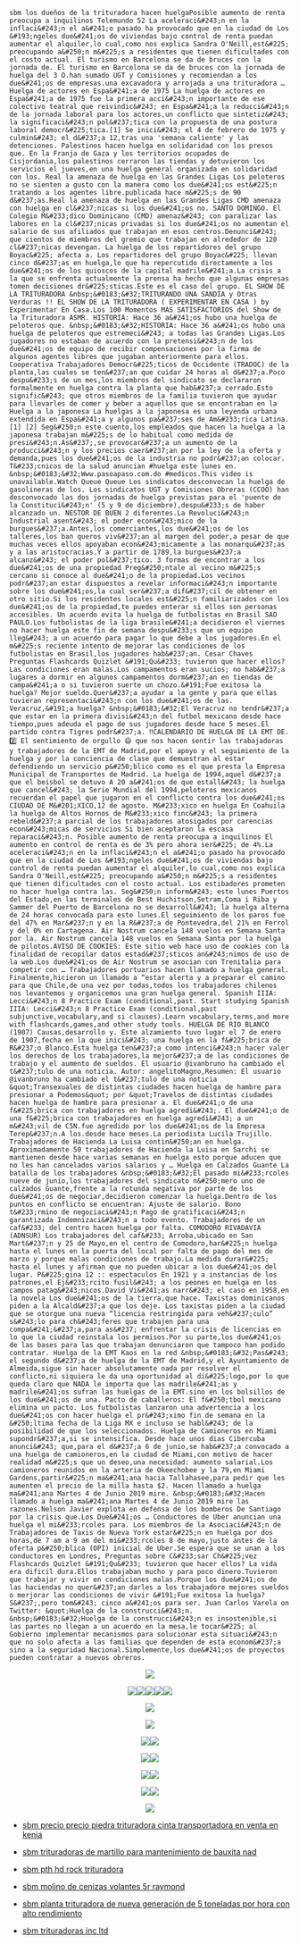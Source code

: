 
```
sbm los dueños de la trituradora hacen huelgaPosible aumento de renta preocupa a inquilinos Telemundo 52 La aceleraci&#243;n en la inflaci&#243;n el a&#241;o pasado ha provocado que en la ciudad de Los &#193;ngeles due&#241;os de viviendas bajo control de renta puedan aumentar el alquiler,lo cual,como nos explica Sandra O'Neill,est&#225; preocupando a&#250;n m&#225;s a residentes que tienen dificultades con el costo actual. El turismo en Barcelona se da de bruces con la jornada de. El turismo en Barcelona se da de bruces con la jornada de huelga del 3 O.han sumado UGT y Comisiones y recomiendan a los due&#241;os de empresas.una excavadora y arrojada a una trituradora … Huelga de actores en Espa&#241;a de 1975 La huelga de actores en Espa&#241;a de 1975 fue la primera acci&#243;n importante de ese colectivo teatral que reivindic&#243; en Espa&#241;a la reducci&#243;n de la jornada laboral para los actores,un conflicto que sintetiz&#243; la significaci&#243;n pol&#237;tica con la propuesta de una postura laboral democr&#225;tica.[1] Se inici&#243; el 4 de febrero de 1975 y culmin&#243; el d&#237;a 12,tras una 'semana caliente' y las detenciones. Palestinos hacen huelga en solidaridad con los presos que. En la Franja de Gaza y los territorios ocupados de Cisjordania,los palestinos cerraron las tiendas y detuvieron los servicios el jueves,en una huelga general organizada en solidaridad con los. Real la amenaza de huelga en las Grandes Ligas Los peloteros no se sienten a gusto con la manera como los due&#241;os est&#225;n tratando a los agentes libre.publicada hace m&#225;s de 90 d&#237;as.Real la amenaza de huelga en las Grandes Ligas CMD amenaza con huelga en cl&#237;nicas si los due&#241;os no. SANTO DOMINGO. El Colegio M&#233;dico Dominicano (CMD) amenaz&#243; con paralizar las labores en la cl&#237;nicas privadas si los due&#241;os no aumentan el salario de sus afiliados que trabajan en esos centros.Denunci&#243; que cientos de miembros del gremio que trabajan en alrededor de 120 cl&#237;nicas devengan. La huelga de los repartidores del grupo Boyac&#225; afecta a. Los repartidores del grupo Boyac&#225; llevan cinco d&#237;as en huelga,lo que ha repercutido directamente a los due&#241;os de los quioscos de la capital madrile&#241;a.La crisis a la que se enfrenta actualmente la prensa ha hecho que algunas empresas tomen decisiones dr&#225;sticas.Este es el caso del grupo. EL SHOW DE LA TRITURADORA &nbsp;&#0183;&#32;TRITURANDO UNA SANDIA y Otras Verduras !! EL SHOW DE LA TRITURADORA ( EXPERIMENTAR EN CASA ) by Experimentar En Casa.Los 100 Momentos MAS SATISFACTORIOS del Show de la Trituradora ASMR. HISTORIA: Hace 36 a&#241;os hubo una huelga de peloteros que. &nbsp;&#0183;&#32;HISTORIA: Hace 36 a&#241;os hubo una huelga de peloteros que estremeci&#243; a todas las Grandes Ligas.Los jugadores no estaban de acuerdo con la pretensi&#243;n de los due&#241;os de equipo de recibir compensaciones por la firma de algunos agentes libres que jugaban anteriormente para ellos. Cooperativa Trabajadores Democr&#225;ticos de Occidente (TRADOC) de la planta,las cuales se ten&#237;an que cuidar 24 horas al d&#237;a.Poco despu&#233;s de un mes,los miembros del sindicato se declararon formalmente en huelga contra la planta que hab&#237;a cerrado.Esto signific&#243; que otros miembros de la familia tuvieron que ayudar para llevarles de comer y beber a aquellos que se encontraban en la Huelga a la japonesa La huelgas a la japonesa es una leyenda urbana extendida en Espa&#241;a y algunos pa&#237;ses de Am&#233;rica Latina.[1] [2] Seg&#250;n este cuento,los empleados que hacen la huelga a la japonesa trabajan m&#225;s de lo habitual como medida de presi&#243;n.As&#237;,se provocar&#237;a un aumento de la producci&#243;n y los precios caer&#237;an por la ley de la oferta y demanda,pues los due&#241;os de la industria no podr&#237;an colocar. T&#233;cnicos de la salud anuncian #huelga este lunes en. &nbsp;&#0183;&#32;Www.pasoapaso.com.do #medicos.This video is unavailable.Watch Queue Queue Los sindicatos desconvocan la huelga de gasolineras de los. Los sindicatos UGT y Comisiones Obreras (CCOO) han desconvocado las dos jornadas de huelga previstas para el 'puente de la Constituci&#243;n' (5 y 9 de diciembre),despu&#233;s de haber alcanzado un. NESTOR DE BUEN 2 diferentes.La Revoluci&#243;n Industrial asent&#243; el poder econ&#243;mico de la burgues&#237;a.Antes,los comerciantes,los due&#241;os de los talleres,los ban queros viv&#237;an al margen del poder,a pesar de que muchas veces ellos apoyaban econ&#243;micamente a las monarqu&#237;as y a las aristocracias.Y a partir de 1789,la burgues&#237;a alcanz&#243; el poder pol&#237;tico. 3 formas de encontrar a los due&#241;os de una propiedad Preg&#250;ntale al vecino m&#225;s cercano si conoce al due&#241;o de la propiedad.Los vecinos podr&#237;an estar dispuestos a revelar informaci&#243;n importante sobre los due&#241;os,la cual ser&#237;a dif&#237;cil de obtener en otro sitio.Si los residentes locales est&#225;n familiarizados con los due&#241;os de la propiedad,te puedes enterar si ellos son personas accesibles. Un acuerdo evita la huelga de futbolistas en Brasil SAO PAULO.Los futbolistas de la liga brasile&#241;a decidieron el viernes no hacer huelga este fin de semana despu&#233;s que un equipo lleg&#243; a un acuerdo para pagar lo que debe a los jugadores.En el m&#225;s reciente intento de mejorar las condiciones de los futbolistas en Brasil,los jugadores hab&#237;an. Cesar Chaves Preguntas Flashcards Quizlet &#191;Qu&#233; tuvieron que hacer ellos? Las condiciones eran malas.Los campamentos eran sucios; no hab&#237;a lugares a dormir en algunos campamentos dorm&#237;an en tiendas de campa&#241;a o si tuvieron suerte un chozo.&#191;Fue exitosa la huelga? Mejor sueldo.Quer&#237;a ayudar a la gente y para que ellas tuvieran representaci&#243;n con los due&#241;os de las. Veracruz,&#191;a huelga? &nbsp;&#0183;&#32;El Veracruz no tendr&#237;a que estar en la primera divisi&#243;n del futbol mexicano desde hace tiempo,pues adeuda el pago de sus jugadores desde hace 5 meses.El partido contra Tigres podr&#237;a. ‼️CALENDARIO DE HUELGA DE LA EMT DE. 2️⃣ El sentimiento de orgullo 😄 que nos hacen sentir las trabajadoras y trabajadores de la EMT de Madrid,por el apoyo y el seguimiento de la huelga y por la conciencia de clase que demuestran al estar defendiendo un servicio p&#250;blico como es el que presta la Empresa Municipal de Transportes de Madrid. La huelga de 1994,aquel d&#237;a que el beisbol se detuvo A 20 a&#241;os de que estall&#243; la huelga que cancel&#243; la Serie Mundial del 1994,peloteros mexicanos recuerdan el papel que jugaron en el conflicto contra los due&#241;os CIUDAD DE M&#201;XICO,12 de agosto. M&#233;xico en huelga En Coahuila la huelga de Altos Hornos de M&#233;xico finc&#243; la primera rebeld&#237;a parcial de los trabajadores atosigados por carencias econ&#243;micas de servicios Si bien aceptaron la escasa reparaci&#243;n. Posible aumento de renta preocupa a inquilinos El aumento en control de renta es de 3% pero ahora ser&#225; de 4%.La aceleraci&#243;n en la inflaci&#243;n el a&#241;o pasado ha provocado que en la ciudad de Los &#193;ngeles due&#241;os de viviendas bajo control de renta puedan aumentar el alquiler,lo cual,como nos explica Sandra O'Neill,est&#225; preocupando a&#250;n m&#225;s a residentes que tienen dificultades con el costo actual. Los estibadores prometen no hacer huelga contra las. Seg&#250;n inform&#243; este lunes Puertos del Estado,en las terminales de Best Huchitson,Setram,Coma i Riba y Sammer del Puerto de Barcelona no se desarroll&#243; la huelga alterna de 24 horas convocada para este lunes.El seguimiento de los paros fue del 47% en Mar&#237;n y en la R&#237;a de Pontevedra,del 21% en Ferrol y del 0% en Cartagena. Air Nostrum cancela 148 vuelos en Semana Santa por la. Air Nostrum cancela 148 vuelos en Semana Santa por la huelga de pilotos.AVISO DE COOKIES: Este sitio web hace uso de cookies con la finalidad de recopilar datos estad&#237;sticos an&#243;nimos de uso de la web.Los due&#241;os de Air Nostrum se asocian con Trenitalia para competir con … Trabajadores portuarios hacen llamado a huelga general. Finalmente,hicieron un llamado a “estar alerta y a preparar el camino para que Chile,de una vez por todas,todos los trabajadores chilenos nos levantemos y organicemos una gran huelga general. Spanish IIIA: Lecci&#243;n 8 Practice Exam (conditional,past. Start studying Spanish IIIA: Lecci&#243;n 8 Practice Exam (conditional,past subjunctive,vocabulary,and si clauses).Learn vocabulary,terms,and more with flashcards,games,and other study tools. HUELGA DE RIO BLANCO (1907) Causas,desarrollo y. Este alzamiento tuvo lugar el 7 de enero de 1907,fecha en la que inici&#243; una huelga en la f&#225;brica de R&#237;o Blanco.Esta huelga ten&#237;a como intenci&#243;n hacer valer los derechos de los trabajadores,la mejor&#237;a de las condiciones de trabajo y el aumento de sueldos. El usuario @ivanbruno ha cambiado el t&#237;tulo de una noticia. Autor: angelitoMagno,Resumen: El usuario @ivanbruno ha cambiado el t&#237;tulo de una noticia &quot;Transexuales de distintas ciudades hacen huelga de hambre para presionar a Podemos&quot; por &quot;Travelos de distintas ciudades hacen huelga de hambre para presionar a. El due&#241;o de una f&#225;brica con trabajadores en huelga agredi&#243;. El due&#241;o de una f&#225;brica con trabajadores en huelga agredi&#243; a un m&#243;vil de C5N.fue agredido por los due&#241;os de la Empresa Terep&#237;n.A los.desde hace meses.La periodista Lucila Trujillo. Trabajadores de Hacienda La Luisa contin&#250;an en huelga. Aproximadamente 50 trabajadores de Hacienda la Luisa en Sarchi se mantienen desde hace varias semanas en huelga esto porque aducen que no les han cancelados varios salarios y … Huelga en Calzados Guante La batalla de los trabajadores &nbsp;&#0183;&#32;El pasado mi&#233;rcoles nueve de junio,los trabajadores del sindicato n&#250;mero uno de calzados Guante,frente a la rotunda negativa por parte de los due&#241;os de negociar,decidieron comenzar la huelga.Dentro de los puntos en conflicto se encuentran: Ajuste de salario. Bono t&#233;rmino de negociaci&#243;n Pago de gratificaci&#243;n garantizada Indemnizaci&#243;n a todo evento. Trabajadores de un caf&#233; del centro hacen huelga por falta. COMODORO RIVADAVIA (ADNSUR) Los trabajadores del caf&#233; Arroba,ubicado en San Mart&#237;n y 25 de Mayo,en el centro de Comodoro,har&#225;n huelga hasta el lunes en la puerta del local por falta de pago del mes de marzo y porque malas condiciones de trabajo.La medida durar&#225; hasta el lunes y afirman que no pueden ubicar a los due&#241;os del lugar. P&#225;gina 12 :: espectaculos En 1921 y a instancias de los patrones,el Ej&#233;rcito fusil&#243; a los peones en huelga en los campos patag&#243;nicos.David Vi&#241;as narr&#243; el caso en 1958,en la novela Los due&#241;os de la tierra,que hace. Taxistas dominicanos piden a la Alcald&#237;a que los deje. Los taxistas piden a la ciudad que se otorgue una nueva “licencia restringida para veh&#237;culo” s&#243;lo para ch&#243;feres que trabajen para una compa&#241;&#237;a,para as&#237; enfrentar la crisis de licencias en lo que la ciudad reinstala los permisos.Por su parte,los due&#241;os de las bases para las que trabajan denunciaron que tampoco han podido contratar. Huelga de la EMT Kaos en la red &nbsp;&#0183;&#32;Pas&#243; el segundo d&#237;a de huelga de la EMT de Madrid,y el Ayuntamiento de Almeida,sigue sin hacer absolutamente nada por resolver el conflicto,ni siquiera le da una oportunidad al di&#225;logo,por lo que queda claro que NADA le importa que las madrile&#241;as y madrile&#241;os sufran las huelgas de la EMT.sino en los bolsillos de los due&#241;os de una. Pacto de caballeros: El f&#250;tbol mexicano elimina un pacto. Los futbolistas lanzaron una advertencia a los due&#241;os con hacer huelga el pr&#243;ximo fin de semana en la &#250;ltima fecha de la Liga MX e incluso se habl&#243; de la posibilidad de que los seleccionados. Huelga de Camioneros en Miami supondr&#237;a,si se intensifica. Desde hace unos dias Cibercuba anunci&#243; que,para el d&#237;a 6 de junio,se hab&#237;a convocado a una huelga de camioneros,en la ciudad de Miami,con motivo de hacer realidad m&#225;s que un deseo,una necesidad: aumento salarial.Los camioneros reunidos en la arteria de Okeechobee y la 79,en Miami Gardens,partir&#225;n ma&#241;ana hacia Tallahasee,para pedir que les aumenten el precio de la milla hasta $2. Hacen llamado a huelga ma&#241;ana Martes 4 de Junio 2019 mire. &nbsp;&#0183;&#32;Hacen llamado a huelga ma&#241;ana Martes 4 de Junio 2019 mire las razones.Nelson Javier explota en defensa de los bomberos De Santiago por la crisis que.Los Due&#241;os … Conductores de Uber anuncian una huelga el mi&#233;rcoles para. Los miembros de la Asociaci&#243;n de Trabajadores de Taxis de Nueva York estar&#225;n en huelga por dos horas,de 7 am a 9 am del mi&#233;rcoles 8 de mayo,justo antes de la oferta p&#250;blica (OPI) inicial de Uber.Se espera que se unan a los conductores en Londres, Preguntas sobre C&#233;sar Ch&#225;vez Flashcards Quizlet &#191;Qu&#233; tuvieron que hacer ellos? La vida era dificil dura.Ellos trabajaban mucho y para poco dinero.Tuvieron que trabajar y vivir en condiciones malas.Porque los due&#241;os de las haciendas no quer&#237;an darles a los trabajadore mejores sueldos o merjorar las condiciones de vivir &#191;Fue exitosa la huelga? S&#237;,pero tom&#243; cinco a&#241;os para ser. Juan Carlos Varela on Twitter: &quot;Huelga de la construcci&#243;n. &nbsp;&#0183;&#32;Huelga de la construcci&#243;n es insostenible,si las partes no llegan a un acuerdo en la mesa,le tocar&#225; al Gobierno implementar mecanismos para solucionar esta situaci&#243;n que no solo afecta a las familias que dependen de esta econom&#237;a sino a la seguridad Nacional.Simplemente,los due&#241;os de proyectos pueden contratar a nuevos obreros. 
```

<div align="center">

<a href="https://es-crusher.shibang-china.com/github&k=sbm+los+due%C3%B1os+de+la+trituradora+hacen+huelga"><img src="https://static.shibang-china.com/es/crusher/logo.jpg"></a>

<a href="https://es-crusher.shibang-china.com/github&k=sbm+los+due%C3%B1os+de+la+trituradora+hacen+huelga"><img src="https://static.shibang-china.com/es/crusher/index.jpg"></a><a href="https://es-crusher.shibang-china.com/material.htmlgithub&k=sbm+los+due%C3%B1os+de+la+trituradora+hacen+huelga"><img src="https://static.shibang-china.com/es/crusher/material.jpg"></a><a href="https://es-crusher.shibang-china.com/application.htmlgithub&k=sbm+los+due%C3%B1os+de+la+trituradora+hacen+huelga"><img src="https://static.shibang-china.com/es/crusher/application.jpg"></a><a href="https://es-crusher.shibang-china.com/aboutus.htmlgithub&k=sbm+los+due%C3%B1os+de+la+trituradora+hacen+huelga"><img src="https://static.shibang-china.com/es/crusher/aboutus.jpg"></a><a href="https://es-crusher.shibang-china.com/contact.htmlgithub&k=sbm+los+due%C3%B1os+de+la+trituradora+hacen+huelga"><img src="https://static.shibang-china.com/es/crusher/contact.jpg"></a>

<a href="https://es-crusher.shibang-china.com/github&k=sbm+los+due%C3%B1os+de+la+trituradora+hacen+huelga"><img src="https://static.shibang-china.com/es/crusher/banner.jpg"></a>

<a href="https://swt.shibang-china.com/github&k=sbm+los+due%C3%B1os+de+la+trituradora+hacen+huelga"><img src="https://static.shibang-china.com/es/crusher/text.jpg"></a>

<a href="https://swt.shibang-china.com/github&k=sbm+los+due%C3%B1os+de+la+trituradora+hacen+huelga"><img src="https://static.shibang-china.com/es/crusher/chat.jpg"></a><a href="https://es-crusher.shibang-china.com/contact.htmlgithub&k=sbm+los+due%C3%B1os+de+la+trituradora+hacen+huelga"><img src="https://static.shibang-china.com/es/crusher/message.jpg"></a>

<a href="https://es-crusher.shibang-china.com/products/pe.htmlgithub&k=sbm+los+due%C3%B1os+de+la+trituradora+hacen+huelga"><img src="https://static.shibang-china.com/es/crusher/pe.jpg"></a><a href="https://es-crusher.shibang-china.com/products/pf.htmlgithub&k=sbm+los+due%C3%B1os+de+la+trituradora+hacen+huelga"><img src="https://static.shibang-china.com/es/crusher/pf.jpg"></a>

<a href="https://es-crusher.shibang-china.com/products/hpt.htmlgithub&k=sbm+los+due%C3%B1os+de+la+trituradora+hacen+huelga"><img src="https://static.shibang-china.com/es/crusher/hpt.jpg"></a><a href="https://es-crusher.shibang-china.com/products/vsi.htmlgithub&k=sbm+los+due%C3%B1os+de+la+trituradora+hacen+huelga"><img src="https://static.shibang-china.com/es/crusher/vsi.jpg"></a>

<a href="https://es-crusher.shibang-china.com/products/klv.htmlgithub&k=sbm+los+due%C3%B1os+de+la+trituradora+hacen+huelga"><img src="https://static.shibang-china.com/es/crusher/klv.jpg"></a><a href="https://es-crusher.shibang-china.com/products/portable.htmlgithub&k=sbm+los+due%C3%B1os+de+la+trituradora+hacen+huelga"><img src="https://static.shibang-china.com/es/crusher/portable.jpg"></a>

<a href="https://swt.shibang-china.com/github&k=sbm+los+due%C3%B1os+de+la+trituradora+hacen+huelga"><img src="https://static.shibang-china.com/es/crusher/case.jpg"></a>

</div>


* [sbm precio precio piedra trituradora cinta transportadora en venta en kenia](sbm%20precio%20precio%20piedra%20trituradora%20cinta%20transportadora%20en%20venta%20en%20kenia.md)

* [sbm trituradoras de martillo para mantenimiento de bauxita nad](sbm%20trituradoras%20de%20martillo%20para%20mantenimiento%20de%20bauxita%20nad.md)

* [sbm pth hd rock trituradora](sbm%20pth%20hd%20rock%20trituradora.md)

* [sbm molino de cenizas volantes 5r raymond](sbm%20molino%20de%20cenizas%20volantes%205r%20raymond.md)

* [sbm planta trituradora de nueva generación de 5 toneladas por hora con alto rendimiento](sbm%20planta%20trituradora%20de%20nueva%20generaci%C3%B3n%20de%205%20toneladas%20por%20hora%20con%20alto%20rendimiento.md)

* [sbm trituradoras inc ltd](sbm%20trituradoras%20inc%20ltd.md)